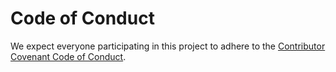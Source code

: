 # Code of Conduct

We expect everyone participating in this project to adhere to the [Contributor Covenant Code of Conduct](https://www.contributor-covenant.org/version/2/1/code_of_conduct/). 